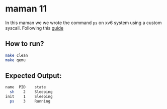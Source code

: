 # maman 11
In this maman we we wrote the command `ps` on xv6 system using a custom syscall.
Following this [guide](https://github.com/raj-maurya/xv6-public_modifiedOS) 

## How to run?
```bash
make clean
make qemu
```

## Expected Output:
```bash
name  PID    state 
  sh    2    Sleeping 
init    1    Sleeping 
  ps    3    Running  

```
